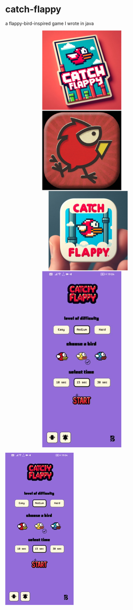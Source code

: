 # catch-flappy

a flappy-bird-inspired game I wrote in java

<div align="center">
  <img src="https://github.com/bugrahankaramollaoglu/catch-flappy/blob/main/cc.jpeg" style="margin-right: 20px;" width="250" alt="Screenshot BB">
    <img src="https://github.com/bugrahankaramollaoglu/catch-flappy/blob/main/aa.jpeg" style="margin-right: 20px;" width="250" alt="Screenshot AA">
  <img src="https://github.com/bugrahankaramollaoglu/catch-flappy/blob/main/bb.jpeg" style="margin-left: 20px;" width="250" alt="Screenshot CC">
</div>

<div align="center">
  <img src="https://github.com/bugrahankaramollaoglu/catch-flappy/blob/main/catchFlappy.gif" style="margin-right: 20px;" width="250" alt="Screenshot BB">
</div>


![Alt Text](https://github.com/bugrahankaramollaoglu/catch-flappy/blob/main/catchFlappy.gif)
